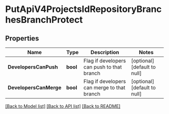 # PutApiV4ProjectsIdRepositoryBranchesBranchProtect

## Properties
Name | Type | Description | Notes
------------ | ------------- | ------------- | -------------
**DevelopersCanPush** | **bool** | Flag if developers can push to that branch | [optional] [default to null]
**DevelopersCanMerge** | **bool** | Flag if developers can merge to that branch | [optional] [default to null]

[[Back to Model list]](../README.md#documentation-for-models) [[Back to API list]](../README.md#documentation-for-api-endpoints) [[Back to README]](../README.md)



